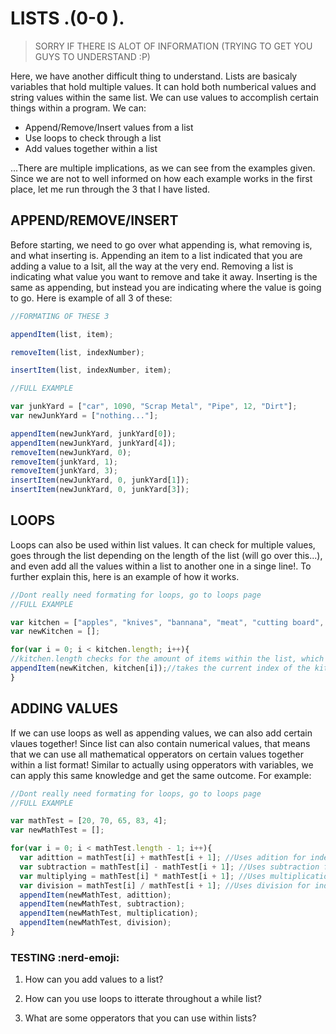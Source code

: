 # LISTS .(0-0 ).
> SORRY IF THERE IS ALOT OF INFORMATION (TRYING TO GET YOU GUYS TO UNDERSTAND :P)

Here, we have another difficult thing to understand. Lists are basicaly variables that hold multiple values. It can hold both numberical values and string values within the same list. We can use values to accomplish certain things within a program. We can:
- Append/Remove/Insert values from a list
- Use loops to check through a list
- Add values together within a list

...There are multiple implications, as we can see from the examples given. Since we are not to well informed on how each example works in the first place, let me run through the 3 that I have listed.

## APPEND/REMOVE/INSERT
Before starting, we need to go over what appending is, what removing is, and what inserting is. Appending an item to a list indicated that you are adding a value to a lsit, all the way at the very end. Removing a list is indicating what value you want to remove and take it away. Inserting is the same as appending, but instead you are indicating where the value is going to go. Here is example of all 3 of these:
```js
//FORMATING OF THESE 3

appendItem(list, item);

removeItem(list, indexNumber);

insertItem(list, indexNumber, item);
```
```js
//FULL EXAMPLE

var junkYard = ["car", 1090, "Scrap Metal", "Pipe", 12, "Dirt"];
var newJunkYard = ["nothing..."];

appendItem(newJunkYard, junkYard[0]);
appendItem(newJunkYard, junkYard[4]);
removeItem(newJunkYard, 0);
removeItem(junkYard, 1);
removeItem(junkYard, 3);
insertItem(newJunkYard, 0, junkYard[1]);
insertItem(newJunkYard, 0, junkYard[3]);
```
## LOOPS
Loops can also be used within list values. It can check for multiple values, goes through the list depending on the length of the list (will go over this...), and even add all the values within a list to another one in a singe line!. To further explain this, here is an example of how it works.
```js
//Dont really need formating for loops, go to loops page
//FULL EXAMPLE

var kitchen = ["apples", "knives", "bannana", "meat", "cutting board", "stove", "microwave"];
var newKitchen = [];

for(var i = 0; i < kitchen.length; i++){
//kitchen.length checks for the amount of items within the list, which would be 7
appendItem(newKitchen, kitchen[i]);//takes the current index of the kitchen and adds to the new kitchen
}
```
## ADDING VALUES
If we can use loops as well as appending values, we can also add certain vlaues together! Since list can also contain numerical values, that means that we can use all mathematical opperators on certain values together within a list format! Similar to actually using opperators with variables, we can apply this same knowledge and get the same outcome. For example:
```js
//Dont really need formating for loops, go to loops page
//FULL EXAMPLE

var mathTest = [20, 70, 65, 83, 4];
var newMathTest = [];

for(var i = 0; i < mathTest.length - 1; i++){
  var adittion = mathTest[i] + mathTest[i + 1]; //Uses adition for index value and index value + 1
  var subtraction = mathTest[i] - mathTest[i + 1]; //Uses subtraction for index value and index value+1
  var multiplying = mathTest[i] * mathTest[i + 1]; //Uses multiplication for index value and index value + 1
  var division = mathTest[i] / mathTest[i + 1]; //Uses division for index value and index value + 1
  appendItem(newMathTest, adittion);
  appendItem(newMathTest, subtraction);
  appendItem(newMathTest, multiplication);
  appendItem(newMathTest, division);
}
```
### TESTING :nerd-emoji:

1) How can you add values to a list?

2) How can you use loops to itterate throughout a while list?

3) What are some opperators that you can use within lists?
